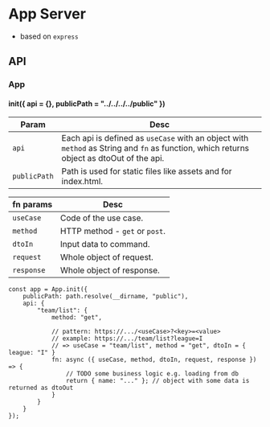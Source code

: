 # App Server

- based on `express`

## API

### App

#### init({ api = {}, publicPath = "../../../../public" })

| Param        | Desc                                                                                                                                     |
|--------------|------------------------------------------------------------------------------------------------------------------------------------------|
| `api`        | Each api is defined as `useCase` with an object with `method` as String and `fn` as function, which returns object as dtoOut of the api. |    
| `publicPath` | Path is used for static files like assets and for index.html.                                                                            |  

| fn params  | Desc                           |
|------------|--------------------------------|
| `useCase`  | Code of the use case.          |
| `method`   | HTTP method - `get` or `post`. |
| `dtoIn`    | Input data to command.         |
| `request`  | Whole object of request.       |
| `response` | Whole object of response.      |

```
const app = App.init({
    publicPath: path.resolve(__dirname, "public"),
    api: {
        "team/list": {
            method: "get",
            
            // pattern: https://.../<useCase>?<key>=<value>
            // example: https://.../team/list?league=I
            // => useCase = "team/list", method = "get", dtoIn = { league: "I" }
            fn: async ({ useCase, method, dtoIn, request, response }) => {
                // TODO some business logic e.g. loading from db
                return { name: "..." }; // object with some data is returned as dtoOut
            }
        }
    }
});
```
